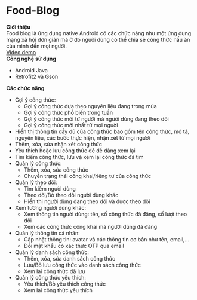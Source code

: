 # Food-Blog
<b>Giới thiệu</b>
<br/>
Food blog là ứng dụng native Android có các chức năng như một ứng dụng mạng xã hội đơn giản mà ở đó người dùng có thể chia sẻ công thức nấu ăn của mình đến mọi người.
<br/>
<a href="https://www.youtube.com/watch?v=Q1G2AVUeaE4&list=PLYbxHMjPMXcxvAE8eqonfnZatxyV1f6la&index=1" target="_blank">Video demo<a/>
<br/>
<b>Công nghệ sử dụng</b>
<br/>
- Android Java
- Retrofit2 và Gson

<b>Các chức năng</b>
<br/>
- Gợi ý công thức:
  + Gợi ý công thức dựa theo nguyên liệu đang trong mùa
  + Gợi ý công thức phổ biến trong tuần
  + Gợi ý công thức mới từ người mà người dùng đang theo dõi
  + Gợi ý công thức mới nhất từ mọi người
- Hiển thị thông tin đầy đủ của công thức bao gồm tên công thức, mô tả, nguyên liệu, các bước thực hiện, nhận xét từ mọi người
- Thêm, xóa, sửa nhận xét công thức
- Yêu thích hoặc lưu công thức để dễ dàng xem lại
- Tìm kiếm công thức, lưu và xem lại công thức đã tìm
- Quản lý công thức:
  + Thêm, xóa, sửa công thức
  + Chuyển trạng thái công khai/riêng tư của công thức
- Quản lý theo dõi:
  + Tìm kiếm người dùng
  + Theo dõi/Bỏ theo dõi người dùng khác
  + Hiển thị người dùng đang theo dõi và được theo dõi
- Xem tường người dùng khác:
  + Xem thông tin người dùng: tên, số công thức đã đăng, số lượt theo dõi
  + Xem các công thức công khai mà người dùng đã đăng
- Quản lý thông tin cá nhân:
  + Cập nhật thông tin: avatar và các thông tin cơ bản như tên, email,...
  + Đổi mật khẩu có xác thực OTP qua email
- Quản lý danh sách công thức:
  + Thêm, xóa, sửa danh sách công thức
  + Lưu/Bỏ lưu công thức vào danh sách công thức
  + Xem lại công thức đã lưu
- Quản lý công thức yêu thích:
  + Yêu thích/Bỏ yêu thích công thức
  + Xem lại công thức yêu thích

